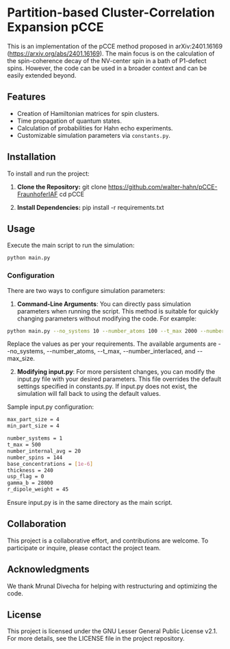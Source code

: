 
# Partition-based Cluster-Correlation Expansion pCCE

This is an implementation of the pCCE method proposed in arXiv:2401.16169 (https://arxiv.org/abs/2401.16169). The main focus is on the calculation of the spin-coherence decay of the NV-center spin in a bath of P1-defect spins. However, the code can be used in a broader context and can be easily extended beyond. 


## Features

- Creation of Hamiltonian matrices for spin clusters.
- Time propagation of quantum states.
- Calculation of probabilities for Hahn echo experiments.
- Customizable simulation parameters via `constants.py`.

## Installation

To install and run the project:

1. **Clone the Repository:**
git clone https://github.com/walter-hahn/pCCE-FraunhoferIAF cd pCCE

2. **Install Dependencies:**
pip install -r requirements.txt

## Usage

Execute the main script to run the simulation:

```bash
python main.py
```
### Configuration
There are two ways to configure simulation parameters:
1. **Command-Line Arguments**: You can directly pass simulation parameters when running the script. This method is suitable for quickly changing parameters without modifying the code. For example:

```bash
python main.py --no_systems 10 --number_atoms 100 --t_max 2000 --number_interlaced 5 --max_size 20
```
Replace the values as per your requirements. The available arguments are --no_systems, --number_atoms, --t_max, --number_interlaced, and --max_size.

2. **Modifying input.py**: For more persistent changes, you can modify the input.py file with your desired parameters. This file overrides the default settings specified in constants.py. If input.py does not exist, the simulation will fall back to using the default values.

Sample input.py configuration:
```bash
max_part_size = 4    
min_part_size = 4    

number_systems = 1  
t_max = 500
number_internal_avg = 20  
number_spins = 144      
base_concentrations = [1e-6]
thickness = 240
usp_flag = 0  
gamma_b = 28000 
r_dipole_weight = 45
```
Ensure input.py is in the same directory as the main script.

## Collaboration
This project is a collaborative effort, and contributions are welcome. To participate or inquire, please contact the project team.

## Acknowledgments
We thank Mrunal Divecha for helping with restructuring and optimizing the code. 

## License
This project is licensed under the GNU Lesser General Public License v2.1. For more details, see the LICENSE file in the project repository.



